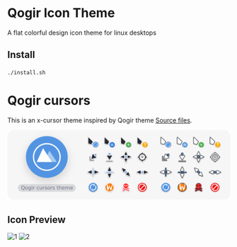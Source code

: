 # Qogir Icon Theme
A flat colorful design icon theme for linux desktops

## Install

`./install.sh`


# Qogir cursors
This is an x-cursor theme inspired by Qogir theme
  [Source files](src/cursors).

![cursors](cursors-preview.png)

## Icon Preview
![1](https://github.com/vinceliuice/Qogir-icon-theme/blob/master/preview_01.png?raw=true)
![2](https://github.com/vinceliuice/Qogir-icon-theme/blob/master/preview_02.png?raw=true)
